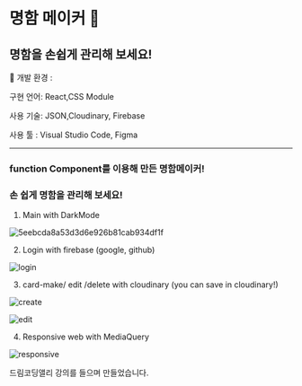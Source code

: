 # 명함 메이커 🔖
## 명함을 손쉽게 관리해 보세요!

📍 개발 환경 :

  구현 언어: React,CSS Module

  사용 기술: JSON,Cloudinary, Firebase

  사용 툴 : Visual Studio Code, Figma

---

### function Component를 이용해 만든 명함메이커!
### 손 쉽게 명함을 관리해 보세요!

1. Main with DarkMode

![5eebcda8a53d3d6e926b81cab934df1f](https://user-images.githubusercontent.com/68357066/115511110-7591b700-a2bb-11eb-96a1-828f60ed2d33.gif)



2. Login with firebase (google, github)

![login](https://user-images.githubusercontent.com/68357066/115511781-357f0400-a2bc-11eb-987a-86055af792b7.gif)



3. card-make/ edit /delete with cloudinary (you can save in cloudinary!)

![create](https://user-images.githubusercontent.com/68357066/115512981-8511ff80-a2bd-11eb-8be1-f2ab52cb1ada.gif)


![edit](https://user-images.githubusercontent.com/68357066/115512280-c7870c80-a2bc-11eb-95b9-05c37803faa9.gif)


4. Responsive web with MediaQuery

![responsive](https://user-images.githubusercontent.com/68357066/115513083-a5da5500-a2bd-11eb-904a-cadc93a1b609.gif)

드림코딩앨리 강의를 들으며 만들었습니다.
